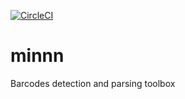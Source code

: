 [![CircleCI](https://circleci.com/gh/milaboratory/mist/tree/develop.svg?style=svg&circle-token=2bbc42685116253caccf3f50e2db3d4dae5198fc)](https://circleci.com/gh/milaboratory/mist/tree/develop)


# minnn
Barcodes detection and parsing toolbox

